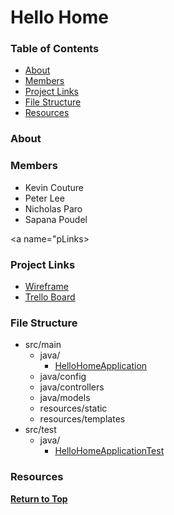 <a name="top"></a>
# Hello Home

### Table of Contents
* [About](#about)
* [Members](#members)
* [Project Links](#pLinks)
* [File Structure](#files)
* [Resources](#resources)

<a name="about"></a>
### About


<a name="members"></a>
### Members
* Kevin Couture
* Peter Lee
* Nicholas Paro
* Sapana Poudel

<a name="pLinks></a>
### Project Links
* [Wireframe](https://app.moqups.com/RQTQyO8RUn/view/page/ad64222d5)
* [Trello Board](https://trello.com/b/FJsnmXIV/kenipesa)

<a name="files"></a>
### File Structure
* src/main
  * java/
    * [HelloHomeApplication](./src/main/java/com/kenipesa/helloHome/HelloHomeApplication.java)
  * java/config
  * java/controllers
  * java/models
  * resources/static
  * resources/templates
* src/test
  * java/
    * [HelloHomeApplicationTest](./src/test/java/com/kenipesa/helloHome/HelloHomeApplicationTest.java)

<a name="resources"></a>
### Resources


**[Return to Top](#top)**